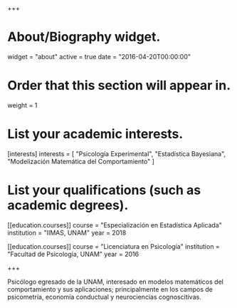 +++
# About/Biography widget.
widget = "about"
active = true
date = "2016-04-20T00:00:00"

# Order that this section will appear in.
weight = 1

# List your academic interests.
[interests]
  interests = [
    "Psicología Experimental",
    "Estadística Bayesiana",
    "Modelización Matemática del Comportamiento"
  ]

# List your qualifications (such as academic degrees).


[[education.courses]]
  course = "Especialización en Estadística Aplicada"
  institution = "IIMAS, UNAM"
  year = 2018

[[education.courses]]
  course = "Licenciatura en Psicología"
  institution = "Facultad de Psicología, UNAM"
  year = 2016
 
+++


Psicólogo egresado de la UNAM, interesado en modelos matemáticos del comportamiento y sus aplicaciones; principalmente en los campos de psicometría, economía conductual y neurociencias cognoscitivas.
